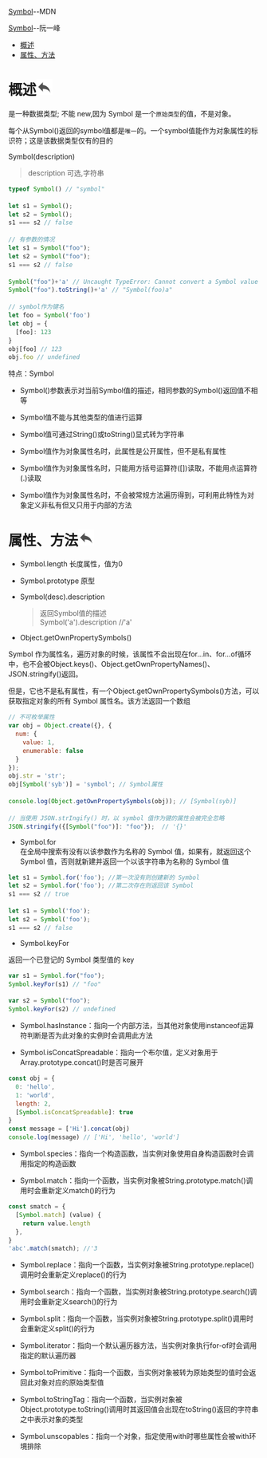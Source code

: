 <a id="top"></a>

[Symbol](https://developer.mozilla.org/zh-CN/docs/Web/JavaScript/Reference/Global_Objects/Symbol)--MDN

[Symbol](https://es6.ruanyifeng.com/#docs/symbol)--阮一峰

* <a href="#概述">概述</a>
* <a href="#属性、方法">属性、方法</a>

# <a name="概述">概述</a>[![bakTop](/img/backward.png)](#top)

是一种数据类型; 不能 new,因为 Symbol 是一个`原始类型`的值，不是对象。

每个从Symbol()返回的symbol值都是`唯一`的。一个symbol值能作为对象属性的标识符；这是该数据类型仅有的目的

Symbol(description)
>description 可选,字符串

```js
typeof Symbol() // "symbol"

let s1 = Symbol();
let s2 = Symbol();
s1 === s2 // false

// 有参数的情况
let s1 = Symbol("foo");
let s2 = Symbol("foo");
s1 === s2 // false

Symbol("foo")+'a' // Uncaught TypeError: Cannot convert a Symbol value to a string at ...
Symbol("foo").toString()+'a' // "Symbol(foo)a"

// symbol作为键名
let foo = Symbol('foo')
let obj = {
  [foo]: 123
}
obj[foo] // 123
obj.foo // undefined

```

特点：Symbol
* Symbol()参数表示对当前Symbol值的描述，相同参数的Symbol()返回值不相等

* Symbol值不能与其他类型的值进行运算

* Symbol值可通过String()或toString()显式转为字符串

* Symbol值作为对象属性名时，此属性是公开属性，但不是私有属性

* Symbol值作为对象属性名时，只能用方括号运算符([])读取，不能用点运算符(.)读取

* Symbol值作为对象属性名时，不会被常规方法遍历得到，可利用此特性为对象定义非私有但又只用于内部的方法

# <a name="属性、方法">属性、方法</a>[![bakTop](/img/backward.png)](#top)

* Symbol.length 长度属性，值为0

* Symbol.prototype 原型

* Symbol(desc).description
  >返回Symbol值的描述  
  >Symbol('a').description //'a'

* Object.getOwnPropertySymbols()

Symbol 作为属性名，遍历对象的时候，该属性不会出现在for...in、for...of循环中，也不会被Object.keys()、Object.getOwnPropertyNames()、JSON.stringify()返回。

但是，它也不是私有属性，有一个Object.getOwnPropertySymbols()方法，可以获取指定对象的所有 Symbol 属性名。该方法返回一个数组

```js
// 不可枚举属性
var obj = Object.create({}, {
  num: {
    value: 1,
    enumerable: false
  }
});
obj.str = 'str';
obj[Symbol('syb')] = 'symbol'; // Symbol属性

console.log(Object.getOwnPropertySymbols(obj)); // [Symbol(syb)]

// 当使用 JSON.strIngify() 时，以 symbol 值作为键的属性会被完全忽略  
JSON.stringify({[Symbol("foo")]: "foo"});  // '{}'
```

* Symbol.for  
  在全局中搜索有没有以该参数作为名称的 Symbol 值，如果有，就返回这个 Symbol 值，否则就新建并返回一个以该字符串为名称的 Symbol 值
 ```js
let s1 = Symbol.for('foo'); //第一次没有则创建新的 Symbol
let s2 = Symbol.for('foo'); //第二次存在则返回该 Symbol
s1 === s2 // true

let s1 = Symbol('foo');
let s2 = Symbol('foo');
s1 === s2 // false
```

* Symbol.keyFor  

返回一个已登记的 Symbol 类型值的 key
```js
var s1 = Symbol.for("foo");
Symbol.keyFor(s1) // "foo"

var s2 = Symbol("foo");
Symbol.keyFor(s2) // undefined
```

* Symbol.hasInstance：指向一个内部方法，当其他对象使用instanceof运算符判断是否为此对象的实例时会调用此方法

* Symbol.isConcatSpreadable：指向一个布尔值，定义对象用于Array.prototype.concat()时是否可展开
```js
const obj = {
  0: 'hello',
  1: 'world',
  length: 2,
  [Symbol.isConcatSpreadable]: true
}
const message = ['Hi'].concat(obj)
console.log(message) // ['Hi', 'hello', 'world']
```


* Symbol.species：指向一个构造函数，当实例对象使用自身构造函数时会调用指定的构造函数

* Symbol.match：指向一个函数，当实例对象被String.prototype.match()调用时会重新定义match()的行为
```js
const smatch = {
  [Symbol.match] (value) {
    return value.length
  },
}
'abc'.match(smatch); //'3
```

* Symbol.replace：指向一个函数，当实例对象被String.prototype.replace()调用时会重新定义replace()的行为
* Symbol.search：指向一个函数，当实例对象被String.prototype.search()调用时会重新定义search()的行为
* Symbol.split：指向一个函数，当实例对象被String.prototype.split()调用时会重新定义split()的行为


* Symbol.iterator：指向一个默认遍历器方法，当实例对象执行for-of时会调用指定的默认遍历器

* Symbol.toPrimitive：指向一个函数，当实例对象被转为原始类型的值时会返回此对象对应的原始类型值

* Symbol.toStringTag：指向一个函数，当实例对象被Object.prototype.toString()调用时其返回值会出现在toString()返回的字符串之中表示对象的类型

* Symbol.unscopables：指向一个对象，指定使用with时哪些属性会被with环境排除


